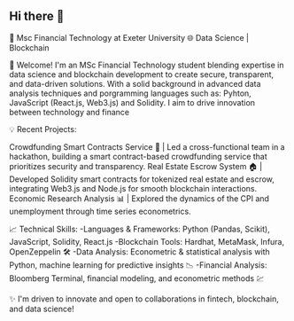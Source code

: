 ## Hi there 👋

🔭 Msc Financial Technology at Exeter University
🌐 Data Science | Blockchain

🔗 Welcome! I'm an MSc Financial Technology student blending expertise in data science and blockchain development to create secure, transparent, and data-driven solutions. With a solid background in advanced data analysis techniques and porgramming languages such as: Pyhton, JavaScript (React.js, Web3.js) and Solidity. I aim to drive innovation between technology and finance

💡 Recent Projects:

Crowdfunding Smart Contracts Service 🎉 | Led a cross-functional team in a hackathon, building a smart contract-based crowdfunding service that prioritizes security and transparency.
Real Estate Escrow System 🏠 | Developed Solidity smart contracts for tokenized real estate and escrow, integrating Web3.js and Node.js for smooth blockchain interactions.
Economic Research Analysis 📊 | Explored the dynamics of the CPI and unemployment through time series econometrics.

📈 Technical Skills:
-Languages & Frameworks: Python (Pandas, Scikit), JavaScript, Solidity, React.js
-Blockchain Tools: Hardhat, MetaMask, Infura, OpenZeppelin 🛠️
-Data Analysis: Econometric & statistical analysis with Python, machine learning for predictive insights 📉
-Financial Analysis: Bloomberg Terminal, financial modeling, and econometric methods 💹

✨ I'm driven to innovate and open to collaborations in fintech, blockchain, and data science!
